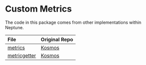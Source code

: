 # Custom Metrics

The code in this package comes from other implementations within Neptune.

| File                              | Original Repo                                   |
| :-------------------------------- | :---------------------------------------------- |
| [metrics](./metrics.go)           | [Kosmos](https://github.com/deib-polimi/kosmos) |
| [metricgetter](./metricgetter.go) | [Kosmos](https://github.com/deib-polimi/kosmos) |
